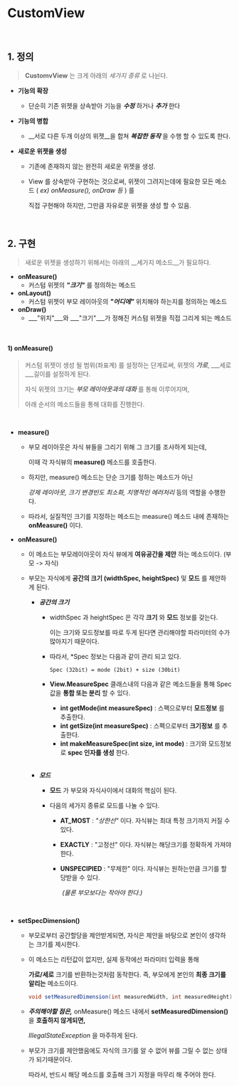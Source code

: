 # CustomView

<br>

## 1. 정의

> __CustomvView__ 는 크게 아래의 _세가지 종류_ 로 나뉜다.

- __기능의 확장__

  - 단순히 기존 위젯을 상속받아 기능을 ___수정___ 하거나 ___추가___ 한다

- __기능의 병합__

  - __서로 다른 두개 이상의 위젯__을 합쳐 ___복잡한 동작___ 을 수행 할 수 있도록 한다.

- __새로운 위젯을 생성__

  - 기존에 존재하지 않는 완전히 새로운 위젯을 생성.

  - View 를 상속받아 구현하는 것으로써, 위젯이 그려지는데에 필요한 모든 메소드 ( _ex) onMeasure(), onDraw 등_ ) 를

    직접 구현해야 하지만, 그만큼 자유로운 위젯을 생성 할 수 있음.

<br>

## 2. 구현

> 새로운 위젯을 생성하기 위해서는 아래의 __세가지 메소드__가 필요하다.

- __onMeasure()__
  - 커스텀 위젯의 ___"크기"___ 를 정의하는 메소드
- __onLayout()__
  - 커스텀 위젯이 부모 레이아웃의 ___"어디에"___ 위치해야 하는지를 정의하는 메소드
- __onDraw()__
  - ___"위치"___와 ___"크기"___가 정해진 커스텀 위젯을 직접 그리게 되는 메소드

<br>

#### __1) onMeasure()__

> 커스텀 위젯이 생성 될 범위(좌표계) 를 설정하는 단계로써, 위젯의 ___가로___, ___세로___길이를 설정하게 된다. 
>
> 자식 위젯의 크기는 ___부모 레이아웃과의 대화___ 를 통해 이루어지며,
>
> 아래 순서의 메소드들을 통해 대화를 진행한다.

<br>

- __measure()__

  - 부모 레이아웃은 자식 뷰들을 그리기 위해 그 크기를 조사하게 되는데, 

    이때 각 자식뷰의 __measure()__ 메소드를 호출한다.

  - 하지만, measure() 메소드는 단순 크기를 정하는 메소드가 아닌

    _강제 레이아웃, 크기 변경빈도 최소화, 치명적인 에러처리_ 등의 역할을 수행한다.

  - 따라서, 실질적인 크기를 지정하는 메소드는 measure() 메소드 내에 존재하는 __onMeasure()__ 이다.

- __onMeasure()__

  - 이 메소드는 부모레이아웃이 자식 뷰에게 __여유공간을 제안__ 하는 메소드이다. (부모 -> 자식)

  - 부모는 자식에게 __공간의 크기 (widthSpec, heightSpec)__ 및 __모드__ 를 제안하게 된다.

    - ___공간의 크기___

      - widthSpec 과 heightSpec 은 각각 __크기__ 와 __모드__ 정보를 갖는다.

        이는 크기와 모드정보를 따로 두게 된다면 관리해야할 파라미터의 수가 많아지기 때문이다.

      - 따라서, *Spec 정보는 다음과 같이 관리 되고 있다. 

        ```text
        Spec (32bit) = mode (2bit) + size (30bit)
        ```

      - __View.MeasureSpec__ 클래스내의 다음과 같은 메소드들을 통해 Spec 값을 __통합 또는 분리__ 할 수 있다.

        - __int getMode(int measureSpec)__                        : 스펙으로부터 __모드정보__ 를 추출한다.
        - __int getSize(int measureSpec)__                           : 스펙으로부터 __크기정보__ 를 추출한다.
        - __int makeMeasureSpec(int size, int mode)__    : 크기와 모드정보로 __spec 인자를 생성__ 한다.

        <br>

    - ___모드___

      - __모드__ 가 부모와 자식사이에서 대화의 핵심이 된다.

      - 다음의 세가지 종류로 모드를 나눌 수 있다.

        - __AT_MOST__ : _"상한선"_ 이다. 자식뷰는 최대 특정 크기까지 커질 수 있다.

        - __EXACTLY__  : "고정선" 이다. 자식뷰는 해당크기를 정확하게 가져야한다.

        - __UNSPECIPIED__ : "무제한" 이다. 자식뷰는 원하는만큼 크기를 할당받을 수 있다.

          ​		        	_(물론 부모보다는 작아야 한다.)_

          <br>

- __setSpecDimension()__

  - 부모로부터 공간할당을 제안받게되면, 자식은 제안을 바탕으로 본인이 생각하는 크기를 제시한다.

  - 이 메소드는 리턴값이 없지만, 실제 동작에선 파라미터 입력을 통해

     __가로/세로__ 크기를 반환하는것처럼 동작한다. 즉, 부모에게 본인의 __최종 크기를 알리는__ 메소드이다.

    ```java
    void setMeasuredDimension(int measuredWidth, int measuredHeight)
    ```

  - ___주의해야할 점은,___ onMeasure() 메소드 내에서 __setMeasuredDimension()__ 을 __호출하지 않게되면,__

    _IllegalStateException_ 을 마주하게 된다.

  - 부모가 크기를 제안했음에도 자식의 크기를 알 수 없어 뷰를 그릴 수 없는 상태가 되기때문이다.

    따라서, 반드시 해당 메소드를 호출해 크기 지정을 마무리 해 주어야 한다.

<br>





